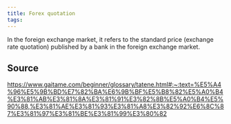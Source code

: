 ```yaml
---
title: Forex quotation
tags: 
---
```


In the foreign exchange market, it refers to the standard price (exchange rate quotation) published by a bank in the foreign exchange market.

## Source
https://www.gaitame.com/beginner/glossary/tatene.html#:~:text=%E5%A4%96%E5%9B%BD%E7%82%BA%E6%9B%BF%E5%B8%82%E5%A0%B4%E3%81%AB%E3%81%8A%E3%81%91%E3%82%8B%E5%A0%B4%E5%90%88,%E3%81%AE%E3%81%93%E3%81%A8%E3%82%92%E6%8C%87%E3%81%97%E3%81%BE%E3%81%99%E3%80%82